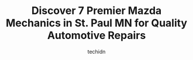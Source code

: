 ---
layout: ampstory
image: https://images.unsplash.com/photo-1639664148649-3c0fa2ee24b0?ixlib=rb-4.0.3&ixid=MnwxMjA3fDB8MHxwaG90by1wYWdlfHx8fGVufDB8fHx8&auto=format&fit=crop&w=640&h=853&q=80
author: techidn
featured: false
description: Trust your vehicles maintenance and repairs to the 7 best Mazda Mechanic in St. Paul MN, USA. With their extensive experience, cutting-edge technology, and commitment to customer satisfacti
title: Discover 7 Premier Mazda Mechanics in St. Paul MN for Quality Automotive Repairs
cover:
   title: Discover 7 Premier Mazda Mechanics in St. Paul MN for Quality Automotive Repairs
   subtitle: Rickpate
   background: https://images.unsplash.com/photo-1639664148649-3c0fa2ee24b0?ixlib=rb-4.0.3&ixid=MnwxMjA3fDB8MHxwaG90by1wYWdlfHx8fGVufDB8fHx8&auto=format&fit=crop&w=640&h=853&q=80

pages: 
 - layout: thirds
   top: <h1>#1 Tuan Auto Repair</h1>
   bottom: "<p>Tuan found a tow truck for me in a snowstorm when none were available. After reading the reviews online, I decided to have him do the bodywork on my car after my collisio</p>"
   background: https://www.knot35.com/toplist/wp-content/uploads/2023/06/best-mazda-mechanic-1-in-st-paul-mn-1685838773.jpeg
   backgroundblur: true
 - layout: thirds
   top: <h1>#2 Lloyds Automotive Service</h1>
   bottom: "<p>982 Grand Ave, St Paul, MN 55105, United States</p>"
   background: https://www.knot35.com/toplist/wp-content/uploads/2023/06/best-mazda-mechanic-2-in-st-paul-mn-1685838774.jpeg
   cta:
      link: https://www.knot35.com/toplist/discover-7-premier-mazda-mechanics-in-st-paul-mn-for-quality-automotive-repairs/
      text: Discover 7 Premier Mazda Mechanics in St. Paul MN for Quality Automotive Repairs
 - layout: thirds
   top: <h1>#3 Lancer Service</h1>
   bottom: "<p>270 E 8th St, St Paul, MN 55101, United States</p>"
   background: https://www.knot35.com/toplist/wp-content/uploads/2023/06/best-mazda-mechanic-3-in-st-paul-mn-1685838774.jpeg
   cta:
      link: https://www.knot35.com/toplist/discover-7-premier-mazda-mechanics-in-st-paul-mn-for-quality-automotive-repairs/
      text: Discover 7 Premier Mazda Mechanics in St. Paul MN for Quality Automotive Repairs
 - layout: thirds
   top: <h1>#4 Parkway Auto Care</h1>
   bottom: "<p>1581 Ford Pkwy, St Paul, MN 55116, United States</p>"
   background: https://images.unsplash.com/photo-1533735380053-eb8d0759b24a?ixlib=rb-4.0.3&ixid=MnwxMjA3fDB8MHxwaG90by1wYWdlfHx8fGVufDB8fHx8&auto=format&fit=crop&w=640&h=853&q=80
   cta:
      link: https://www.knot35.com/toplist/discover-7-premier-mazda-mechanics-in-st-paul-mn-for-quality-automotive-repairs/
      text: Discover 7 Premier Mazda Mechanics in St. Paul MN for Quality Automotive Repairs
 - layout: thirds
   top: <h1>#5 Asian Auto</h1>
   bottom: "<p>874 Maryland Ave E, St Paul, MN 55106, United States</p>"
   background: https://images.unsplash.com/photo-1489648022186-8f49310909a0?ixlib=rb-4.0.3&ixid=MnwxMjA3fDB8MHxwaG90by1wYWdlfHx8fGVufDB8fHx8&auto=format&fit=crop&w=640&h=853&q=80
   cta:
      link: https://www.knot35.com/toplist/discover-7-premier-mazda-mechanics-in-st-paul-mn-for-quality-automotive-repairs/
      text: Discover 7 Premier Mazda Mechanics in St. Paul MN for Quality Automotive Repairs
 - layout: thirds
   top: <h1>#6 Auto Repair Service</h1>
   bottom: "<p>965 Pierce Butler Rte, St Paul, MN 55104, United States</p>"
   background: https://images.unsplash.com/photo-1602536052359-ef94c21c5948?ixlib=rb-4.0.3&ixid=MnwxMjA3fDB8MHxwaG90by1wYWdlfHx8fGVufDB8fHx8&auto=format&fit=crop&w=640&h=853&q=80
   cta:
      link: https://www.knot35.com/toplist/discover-7-premier-mazda-mechanics-in-st-paul-mn-for-quality-automotive-repairs/
      text: Discover 7 Premier Mazda Mechanics in St. Paul MN for Quality Automotive Repairs
 - layout: thirds
   top: <h1>#7 Fredy Auto Repair</h1>
   bottom: "<p>601 Rice St, St Paul, MN 55103, United States</p>"
   background: https://images.unsplash.com/photo-1546497974-b213c9efb599?ixlib=rb-4.0.3&ixid=MnwxMjA3fDB8MHxwaG90by1wYWdlfHx8fGVufDB8fHx8&auto=format&fit=crop&w=640&h=853&q=80
   cta:
      link: https://www.knot35.com/toplist/discover-7-premier-mazda-mechanics-in-st-paul-mn-for-quality-automotive-repairs/
      text: Discover 7 Premier Mazda Mechanics in St. Paul MN for Quality Automotive Repairs
 - layout: thirds
   middle: Continue reading...
   background: https://images.unsplash.com/photo-1574169208507-84376144848b?ixlib=rb-4.0.3&ixid=MnwxMjA3fDB8MHxwaG90by1wYWdlfHx8fGVufDB8fHx8&auto=format&fit=crop&w=640&h=853&q=80
   cta:
      link: https://www.knot35.com/toplist/discover-7-premier-mazda-mechanics-in-st-paul-mn-for-quality-automotive-repairs/
      text: Discover 7 Premier Mazda Mechanics in St. Paul MN for Quality Automotive Repairs
      
---